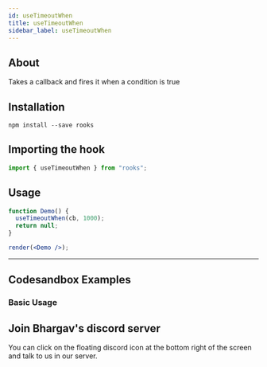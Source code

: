 ```yaml
---
id: useTimeoutWhen
title: useTimeoutWhen
sidebar_label: useTimeoutWhen
---
```


## About

Takes a callback and fires it when a condition is true

[//]: # "Main"

## Installation

    npm install --save rooks

## Importing the hook

```javascript
import { useTimeoutWhen } from "rooks";
```

## Usage

```jsx
function Demo() {
  useTimeoutWhen(cb, 1000);
  return null;
}

render(<Demo />);
```

---

## Codesandbox Examples

### Basic Usage

## Join Bhargav's discord server

You can click on the floating discord icon at the bottom right of the screen and talk to us in our server.
